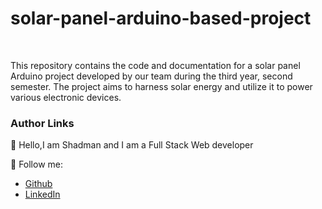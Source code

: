 # solar-panel-arduino-based-project


  

<br/>

This repository contains the code and documentation for a solar panel Arduino project developed by our team during the third year, second semester. The project aims to harness solar energy and utilize it to power various electronic devices.
<br/>




### Author Links  

👋 Hello,I am Shadman and I am a Full Stack Web developer  

🚀 Follow me:  


  - [Github](https://github.com/sakibshadman19)
  - [LinkedIn](https://www.linkedin.com/in/shadmansakib1/)

  


<!-- all link is here -->


